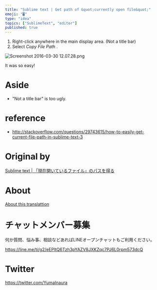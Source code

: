 ```yaml
---
title: "Sublime text | Get path of &quot;currently open file&quot;"
emoji: "🖥"
type: "idea"
topics: ["SublimeText", "editor"]
published: true
---
```


1. Right-click anywhere in the main display area. (Not a title bar) 
2. Select _Copy File Path_ . 

![Screenshot 2016-03-30 12.07.28.png](https://qiita-image-store.s3.amazonaws.com/0/90607/1f1dcce9-48b5-95f8-53a9-cbda56ce6f2a.png)

It was so easy!

# Aside 

- "Not a title bar" is too ugly. 

# reference 

- http://stackoverflow.com/questions/29743615/how-to-easily-get-current-file-path-in-sublime-text-3 


# Original by
[Sublime text | 「現在開いているファイル」のパスを得る](https://qiita.com/Yinaura/items/f96b331da0e1b80f1696)

# About

[About this translattion](https://qiita.com/YumaInaura/items/7f6fd1e9310a6816469a)








<!-- Update From Qiita API -->

# チャットメンバー募集


何か質問、悩み事、相談などあればLINEオープンチャットもご利用ください。

https://line.me/ti/g2/eEPltQ6Tzh3pYAZV8JXKZqc7PJ6L0rpm573dcQ





# Twitter


https://twitter.com/YumaInaura


<!-- Update From Qiita API -->


